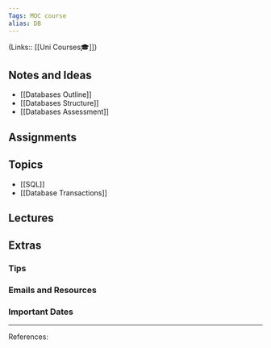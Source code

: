 ```yaml
---
Tags: MOC course
alias: DB
---
```

(Links:: [[Uni Courses🎓]])
## Notes and Ideas
- [[Databases Outline]]
- [[Databases Structure]]
- [[Databases Assessment]]
## Assignments
## Topics
- [[SQL]]
- [[Database Transactions]]

## Lectures
## Extras
### Tips
### Emails and Resources
### Important Dates
___
References:
